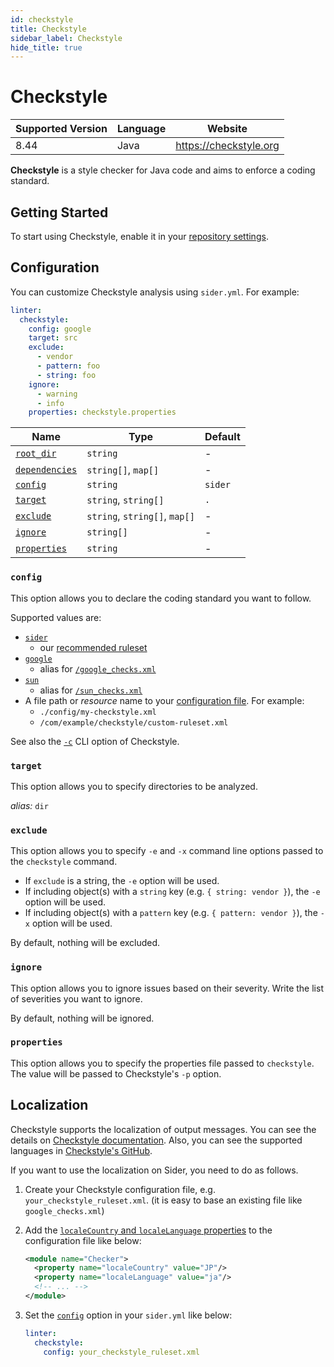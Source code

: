```yaml
---
id: checkstyle
title: Checkstyle
sidebar_label: Checkstyle
hide_title: true
---
```


# Checkstyle

| Supported Version | Language | Website                |
| ----------------- | -------- | ---------------------- |
| 8.44              | Java     | https://checkstyle.org |

**Checkstyle** is a style checker for Java code and aims to enforce a coding standard.

## Getting Started

To start using Checkstyle, enable it in your [repository settings](../../getting-started/repository-settings.md).

## Configuration

You can customize Checkstyle analysis using `sider.yml`. For example:

```yaml
linter:
  checkstyle:
    config: google
    target: src
    exclude:
      - vendor
      - pattern: foo
      - string: foo
    ignore:
      - warning
      - info
    properties: checkstyle.properties
```

| Name                                                                                          | Type                          | Default |
| --------------------------------------------------------------------------------------------- | ----------------------------- | ------- |
| [`root_dir`](../../getting-started/custom-configuration.md#linteranalyzer_idroot_dir)         | `string`                      | -       |
| [`dependencies`](../../getting-started/custom-configuration.md#linteranalyzer_iddependencies) | `string[]`, `map[]`           | -       |
| [`config`](#config)                                                                           | `string`                      | `sider` |
| [`target`](#target)                                                                           | `string`, `string[]`          | `.`     |
| [`exclude`](#exclude)                                                                         | `string`, `string[]`, `map[]` | -       |
| [`ignore`](#ignore)                                                                           | `string[]`                    | -       |
| [`properties`](#properties)                                                                   | `string`                      | -       |

### `config`

This option allows you to declare the coding standard you want to follow.

Supported values are:

- [`sider`](https://github.com/sider/runners/blob/HEAD/images/checkstyle/sider_recommended_checkstyle.xml)
  - our [recommended ruleset](../../getting-started/recommended-rules.md)
- [`google`](https://checkstyle.org/google_style)
  - alias for [`/google_checks.xml`](https://github.com/checkstyle/checkstyle/blob/HEAD/src/main/resources/google_checks.xml)
- [`sun`](https://checkstyle.org/sun_style)
  - alias for [`/sun_checks.xml`](https://github.com/checkstyle/checkstyle/blob/HEAD/src/main/resources/sun_checks.xml)
- A file path or _resource_ name to your [configuration file](https://checkstyle.org/config). For example:
  - `./config/my-checkstyle.xml`
  - `/com/example/checkstyle/custom-ruleset.xml`

See also the [`-c`](https://checkstyle.org/cmdline.html) CLI option of Checkstyle.

### `target`

This option allows you to specify directories to be analyzed.

_alias:_ `dir`

### `exclude`

This option allows you to specify `-e` and `-x` command line options passed to the `checkstyle` command.

- If `exclude` is a string, the `-e` option will be used.
- If including object(s) with a `string` key (e.g. `{ string: vendor }`), the `-e` option will be used.
- If including object(s) with a `pattern` key (e.g. `{ pattern: vendor }`), the `-x` option will be used.

By default, nothing will be excluded.

### `ignore`

This option allows you to ignore issues based on their severity. Write the list of severities you want to ignore.

By default, nothing will be ignored.

### `properties`

This option allows you to specify the properties file passed to `checkstyle`. The value will be passed to Checkstyle's `-p` option.

## Localization

Checkstyle supports the localization of output messages. You can see the details on [Checkstyle documentation](https://checkstyle.org/config_system_properties.html#Localisation_Support). Also, you can see the supported languages in [Checkstyle's GitHub](https://github.com/checkstyle/checkstyle/tree/432bafd49ed9d801f44a04ad710cc9372538e588/src/main/resources/com/puppycrawl/tools/checkstyle/checks/sizes).

If you want to use the localization on Sider, you need to do as follows.

1. Create your Checkstyle configuration file, e.g. `your_checkstyle_ruleset.xml`. (it is easy to base an existing file like `google_checks.xml`)
2. Add the [`localeCountry` and `localeLanguage` properties](https://checkstyle.sourceforge.io/config.html#Checker_Properties) to the configuration file like below:

   ```xml
   <module name="Checker">
     <property name="localeCountry" value="JP"/>
     <property name="localeLanguage" value="ja"/>
     <!-- ... -->
   </module>
   ```

3. Set the [`config`](#config) option in your `sider.yml` like below:

   ```yaml
   linter:
     checkstyle:
       config: your_checkstyle_ruleset.xml
   ```

